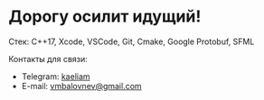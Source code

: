 # Дорогу осилит идущий!

Стек: С++17, Xcode, VSCode, Git, Cmake, Google Protobuf, SFML

Контакты для связи:
- Telegram: [kaeliam](https://t.me/kaeliam)
- E-mail: vmbalovnev@gmail.com
